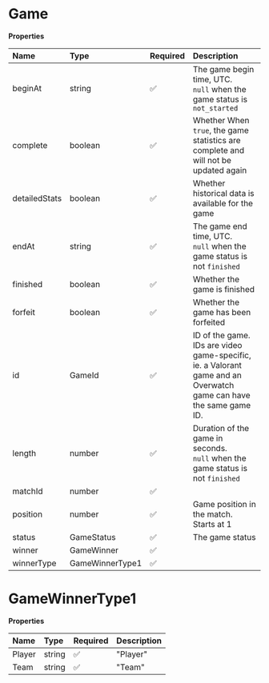 # Game

**Properties**

| Name          | Type            | Required | Description                                                                                                            |
| :------------ | :-------------- | :------- | :--------------------------------------------------------------------------------------------------------------------- |
| beginAt       | string          | ✅       | The game begin time, UTC. <br/>`null` when the game status is `not_started`                                            |
| complete      | boolean         | ✅       | Whether When `true`, the game statistics are complete and will not be updated again                                    |
| detailedStats | boolean         | ✅       | Whether historical data is available for the game                                                                      |
| endAt         | string          | ✅       | The game end time, UTC. <br/>`null` when the game status is not `finished`                                             |
| finished      | boolean         | ✅       | Whether the game is finished                                                                                           |
| forfeit       | boolean         | ✅       | Whether the game has been forfeited                                                                                    |
| id            | GameId          | ✅       | ID of the game. <br/>IDs are video game-specific, ie. a Valorant game and an Overwatch game can have the same game ID. |
| length        | number          | ✅       | Duration of the game in seconds. <br/>`null` when the game status is not `finished`                                    |
| matchId       | number          | ✅       |                                                                                                                        |
| position      | number          | ✅       | Game position in the match. Starts at 1                                                                                |
| status        | GameStatus      | ✅       | The game status                                                                                                        |
| winner        | GameWinner      | ✅       |                                                                                                                        |
| winnerType    | GameWinnerType1 | ✅       |                                                                                                                        |

# GameWinnerType1

**Properties**

| Name   | Type   | Required | Description |
| :----- | :----- | :------- | :---------- |
| Player | string | ✅       | "Player"    |
| Team   | string | ✅       | "Team"      |
